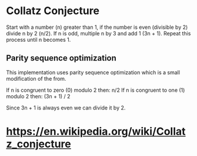 # Collatz Conjecture

Start with a number (n) greater than 1, if the number is even (divisible by 2) divide n by 2 (n/2).
If n is odd, multiple n by 3 and add 1 (3n + 1). Repeat this process until n becomes 1.

## Parity sequence optimization

This implementation uses parity sequence optimization which is a small modification of the from.

If n is congruent to zero (0) modulo 2 then: n/2
If n is congruent to one (1) modulo 2 then: (3n + 1) / 2

Since 3n + 1 is always even we can divide it by 2.


# https://en.wikipedia.org/wiki/Collatz_conjecture
